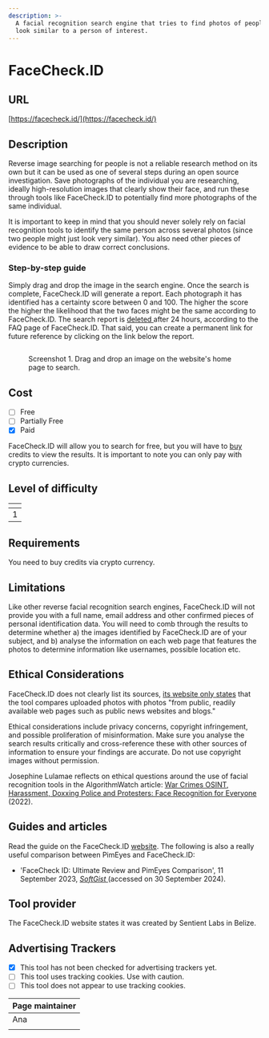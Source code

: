 ```yaml
---
description: >-
  A facial recognition search engine that tries to find photos of people that
  look similar to a person of interest.
---
```


# FaceCheck.ID

## URL

[https://facecheck.id/](https://facecheck.id/)

## Description

Reverse image searching for people is not a reliable research method on its own but it can be used as one of several steps during an open source investigation. Save photographs of the individual you are researching, ideally high-resolution images that clearly show their face, and run these through tools like FaceCheck.ID to potentially find more photographs of the same individual.&#x20;

It is important to keep in mind that you should never solely rely on facial recognition tools to identify the same person across several photos (since two people might just look very similar). You also need other pieces of evidence to be able to draw correct conclusions.

### Step-by-step guide

Simply drag and drop the image in the search engine. Once the search is complete, FaceCheck.ID will generate a report. Each photograph it has identified has a certainty score between 0 and 100. The higher the score the higher the likelihood that the two faces might be the same according to FaceCheck.ID. The search report is [deleted ](https://facecheck.id/Face-Search/FAQ)after 24 hours, according to the FAQ page of FaceCheck.ID. That said, you can create a permanent link for future reference by clicking on the link below the report.

<figure><img src=".gitbook/assets/image.png" alt=""><figcaption><p>Screenshot 1. Drag and drop an image on the website's home page to search. </p></figcaption></figure>

## Cost

* [ ] Free
* [ ] Partially Free
* [x] Paid

FaceCheck.ID will allow you to search for free, but you will have to [buy ](https://facecheck.id/buy)credits to view the results. It is important to note you can only pay with crypto currencies.

## &#x20;Level of difficulty

<table><thead><tr><th data-type="rating" data-max="5"></th></tr></thead><tbody><tr><td>1</td></tr></tbody></table>

## Requirements

You need to buy credits via crypto currency.

## Limitations

Like other reverse facial recognition search engines, FaceCheck.ID will not provide you with a full name, email address and other confirmed pieces of personal identification data. You will need to comb through the results to determine whether a) the images identified by FaceCheck.ID are of your subject, and b) analyse the information on each web page that features the photos to determine information like usernames, possible location etc.&#x20;

## Ethical Considerations

FaceCheck.ID does not clearly list its sources, [its website only states](https://facecheck.id/Face-Search/Privacy) that the tool compares uploaded photos with photos "from public, readily available web pages such as public news websites and blogs."

Ethical considerations include privacy concerns, copyright infringement, and possible proliferation of misinformation. Make sure you analyse the search results critically and cross-reference these with other sources of information to ensure your findings are accurate. Do not use copyright images without permission.&#x20;

Josephine Lulamae reflects on ethical questions around the use of facial recognition tools in the AlgorithmWatch article: [War Crimes OSINT, Harassment, Doxxing Police and Protesters: Face Recognition for Everyone](https://algorithmwatch.org/en/face-recognition-for-everyone/) (2022).

## Guides and articles

Read the guide on the FaceCheck.ID [website](https://facecheck.id/Face-Search-Effective-Face-Lookup). The following is also a really useful comparison between PimEyes and FaceCheck.ID:

* 'FaceCheck ID: Ultimate Review and PimEyes Comparison', 11 September 2023, [_SoftGist_ ](https://softgist.com/facecheck-id-review)(accessed on 30 September 2024).

## Tool provider

The FaceCheck.ID website states it was created by Sentient Labs in Belize.

## Advertising Trackers

* [x] This tool has not been checked for advertising trackers yet.
* [ ] This tool uses tracking cookies. Use with caution.
* [ ] This tool does not appear to use tracking cookies.

| Page maintainer |
| --------------- |
| Ana             |
|                 |
